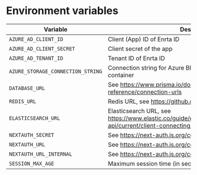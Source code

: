# Environment variables

| Variable                          | Description                                                                                                               | Required | Sample                               |
|-----------------------------------|---------------------------------------------------------------------------------------------------------------------------|----------|--------------------------------------|
| `AZURE_AD_CLIENT_ID`              | Client (App) ID of Enrta ID                                                                                               | Yes      |                                      |
| `AZURE_AD_CLIENT_SECRET`          | Client secret of the app                                                                                                  | Yes      |                                      |
| `AZURE_AD_TENANT_ID`              | Tenant ID of Enrta ID                                                                                                     | Yes      |                                      |
| `AZURE_STORAGE_CONNECTION_STRING` | Connection string for Azure Blob Storage for the specific container                                                       | Yes      | DefaultEndpointsProtocol=...         |
| `DATABASE_URL`                    | See https://www.prisma.io/docs/reference/database-reference/connection-urls                                               | Yes      | mysql://user:pass@host:port/database |
| `REDIS_URL`                       | Redis URL, see https://github.com/redis/ioredis                                                                           | Yes      | reids://user:pass@host:port/db       |
| `ELASTICSEARCH_URL`               | Elasticsearch URL, see https://www.elastic.co/guide/en/elasticsearch/client/javascript-api/current/client-connecting.html | Yes      | http://user:pass@host:port           |
| `NEXTAUTH_SECRET`                 | See https://next-auth.js.org/configuration/options                                                                        | Yes      |                                      |
| `NEXTAUTH_URL`                    | See https://next-auth.js.org/configuration/options                                                                        | Yes      | https://example.com                  |
| `NEXTAUTH_URL_INTERNAL`           | See https://next-auth.js.org/configuration/options                                                                        | No       | http://localhost:3000                |
| `SESSION_MAX_AGE`                 | Maximum session time (in seconds).                                                                                        | No       | 86400                                |
